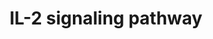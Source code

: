 ---
annotations:
- type: Pathway Ontology
  value: interleukin-2 signaling pathway
authors:
- A.Pandey
- MaintBot
- Khanspers
- Christine Chichester
- Mkutmon
- Egonw
- Eweitz
description: IL-2 is a multifunctional cytokine with pleiotropic effects on several
  cells of the immune system. IL-2 was originally discovered as a T cell growth factor,
  but it was also found to have actions related to B cell proliferation, and cytolytic
  activity of natural killer cells. IL-2 also activates lymphokine activated killer
  cells. In contrast to its proliferative effects, IL-2 also has potent activity in
  a process known as activation-induced cell death. More recently, IL-2 was shown
  to promote tolerance through its effects on regulatory T cell development. IL-2
  clinically has anti-cancer effects as well as utility in supporting T cell numbers
  in HIV/AIDS. There are three classes of IL-2 receptors, binding IL-2 with low, intermediate,
  or high-affinity. The low affinity receptor (IL-2Rα alone) is not functional; signaling
  by IL-2 involves either the high affinity hetero-trimeric receptor containing IL-2Rα,
  IL-2Rβ and the common cytokine receptor gamma chain (originally named IL-2Rγ and
  now generally denoted as γc) or the intermediate affinity heterodimeric receptor
  composed of IL-2Rβ and γc. IL-2 stimulation induces the activation of the Janus
  family tyrosine kinases JAK1 and JAK3, which associate with IL-2Rβ and γc, respectively.
  These kinases in turn phosphorylate IL-2Rβ and induce tyrosine phosphorylation of
  STATs (signal transducers and activators of transcription) and various other downstream
  targets. The downstream signaling pathways activated by IL-2 also involves mitogen-activated
  protein kinase and phosphoinositide 3-kinase signaling modules, leading to both
  mitogenic and anti-apoptotic signals. Please access this pathway at [http://www.netpath.org/netslim/IL_2_pathway.html
  NetSlim] database. NetPath is a collaborative project between PandeyLab at Johns
  Hopkins University (http://pandeylab.igm.jhmi.edu) and the Institute of Bioinformatics
  (http://www.ibioinformatics.org). If you use this pathway, please cite the NetPath
  website until the pathway is published.
last-edited: 2021-05-23
organisms:
- Mus musculus
redirect_from:
- /index.php/Pathway:WP450
- /instance/WP450
schema-jsonld:
- '@context': https://schema.org/
  '@id': https://wikipathways.github.io/pathways/WP450.html
  '@type': Dataset
  creator:
    '@type': Organization
    name: WikiPathways
  description: IL-2 is a multifunctional cytokine with pleiotropic effects on several
    cells of the immune system. IL-2 was originally discovered as a T cell growth
    factor, but it was also found to have actions related to B cell proliferation,
    and cytolytic activity of natural killer cells. IL-2 also activates lymphokine
    activated killer cells. In contrast to its proliferative effects, IL-2 also has
    potent activity in a process known as activation-induced cell death. More recently,
    IL-2 was shown to promote tolerance through its effects on regulatory T cell development.
    IL-2 clinically has anti-cancer effects as well as utility in supporting T cell
    numbers in HIV/AIDS. There are three classes of IL-2 receptors, binding IL-2 with
    low, intermediate, or high-affinity. The low affinity receptor (IL-2Rα alone)
    is not functional; signaling by IL-2 involves either the high affinity hetero-trimeric
    receptor containing IL-2Rα, IL-2Rβ and the common cytokine receptor gamma chain
    (originally named IL-2Rγ and now generally denoted as γc) or the intermediate
    affinity heterodimeric receptor composed of IL-2Rβ and γc. IL-2 stimulation induces
    the activation of the Janus family tyrosine kinases JAK1 and JAK3, which associate
    with IL-2Rβ and γc, respectively. These kinases in turn phosphorylate IL-2Rβ and
    induce tyrosine phosphorylation of STATs (signal transducers and activators of
    transcription) and various other downstream targets. The downstream signaling
    pathways activated by IL-2 also involves mitogen-activated protein kinase and
    phosphoinositide 3-kinase signaling modules, leading to both mitogenic and anti-apoptotic
    signals. Please access this pathway at [http://www.netpath.org/netslim/IL_2_pathway.html
    NetSlim] database. NetPath is a collaborative project between PandeyLab at Johns
    Hopkins University (http://pandeylab.igm.jhmi.edu) and the Institute of Bioinformatics
    (http://www.ibioinformatics.org). If you use this pathway, please cite the NetPath
    website until the pathway is published.
  keywords:
  - Icam1
  - Jak2
  - Mapk9
  - Ptpn11
  - Mapk14
  - Shb
  - Cd53
  - Rps6kb1
  - Stam2
  - Prkcz
  - Stat5b
  - Nr3c1
  - Hsp90aa1
  - Chuk
  - Foxo3
  - Creb1
  - Vav1
  - Ptpn6
  - Eif4e
  - Pik3ca
  - Jak1
  - Irs1
  - Crkl
  - Map2k1
  - Kras
  - Pik3r1
  - Raf1
  - Mknk1
  - Plcb1
  - Mapk1
  - Il2ra
  - Lyn
  - Ifna1
  - Map2k2
  - Stam
  - Pik3cg
  - Mapk3
  - Ets2
  - Mapk8
  - Mapkapk2
  - Jak3
  - Lck
  - Ybx1
  - Tert
  - Stat1
  - Gnb2l1
  - Bcl2
  - Syk
  - Pik3cb
  - Grb2
  - Itm2b
  - Rela
  - Fyn
  - Crk
  - Irs2
  - Pik3r2
  - Gab2
  - Mtor
  - Nmi
  - Shc1
  - Ets1
  - Sos1
  - Socs1
  - Pik3cd
  - Stat3
  - Stat5a
  - Socs3
  - Il2rb
  - Cish
  - Ptk2b
  - Cbl
  - Il2rg
  - Akt1
  - Il2
  - Eif3b
  - Nfkb1
  license: CC0
  name: IL-2 signaling pathway
seo: CreativeWork
title: IL-2 signaling pathway
wpid: WP450
---